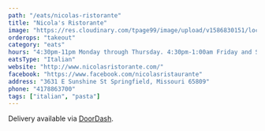 ```yaml
---
path: "/eats/nicolas-ristorante"
title: "Nicola's Ristorante"
image: "https://res.cloudinary.com/tpage99/image/upload/v1586830151/local417eats/local417eatslogo.png"
orderops: "takeout"
category: "eats"
hours: "4:30pm-11pm Monday through Thursday. 4:30pm-1:00am Friday and Saturday"
eatsType: "Italian"
website: "http://www.nicolasristorante.com/"
facebook: "https://www.facebook.com/nicolasristaurante"
address: "3631 E Sunshine St Springfield, Missouri 65809"
phone: "4178863700"
tags: ["italian", "pasta"]
---
```


Delivery available via [DoorDash](https://www.doordash.com/store/new-oriental-restaurant-springfield-403697/en-US).